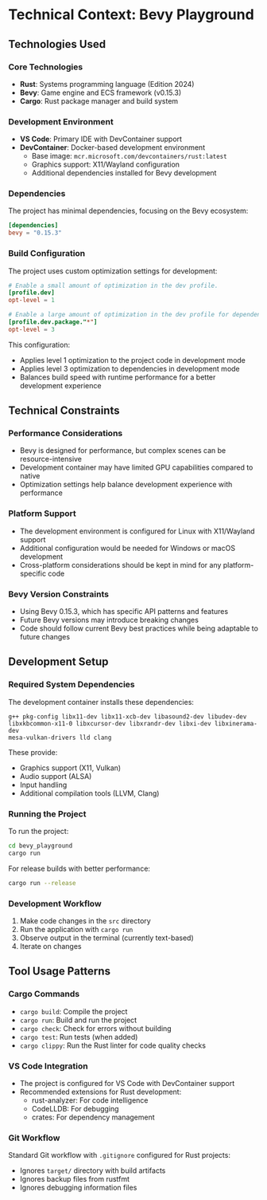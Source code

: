 # Technical Context: Bevy Playground

## Technologies Used

### Core Technologies
- **Rust**: Systems programming language (Edition 2024)
- **Bevy**: Game engine and ECS framework (v0.15.3)
- **Cargo**: Rust package manager and build system

### Development Environment
- **VS Code**: Primary IDE with DevContainer support
- **DevContainer**: Docker-based development environment
  - Base image: `mcr.microsoft.com/devcontainers/rust:latest`
  - Graphics support: X11/Wayland configuration
  - Additional dependencies installed for Bevy development

### Dependencies
The project has minimal dependencies, focusing on the Bevy ecosystem:

```toml
[dependencies]
bevy = "0.15.3"
```

### Build Configuration
The project uses custom optimization settings for development:

```toml
# Enable a small amount of optimization in the dev profile.
[profile.dev]
opt-level = 1

# Enable a large amount of optimization in the dev profile for dependencies.
[profile.dev.package."*"]
opt-level = 3
```

This configuration:
- Applies level 1 optimization to the project code in development mode
- Applies level 3 optimization to dependencies in development mode
- Balances build speed with runtime performance for a better development experience

## Technical Constraints

### Performance Considerations
- Bevy is designed for performance, but complex scenes can be resource-intensive
- Development container may have limited GPU capabilities compared to native
- Optimization settings help balance development experience with performance

### Platform Support
- The development environment is configured for Linux with X11/Wayland support
- Additional configuration would be needed for Windows or macOS development
- Cross-platform considerations should be kept in mind for any platform-specific code

### Bevy Version Constraints
- Using Bevy 0.15.3, which has specific API patterns and features
- Future Bevy versions may introduce breaking changes
- Code should follow current Bevy best practices while being adaptable to future changes

## Development Setup

### Required System Dependencies
The development container installs these dependencies:
```
g++ pkg-config libx11-dev libx11-xcb-dev libasound2-dev libudev-dev 
libxkbcommon-x11-0 libxcursor-dev libxrandr-dev libxi-dev libxinerama-dev 
mesa-vulkan-drivers lld clang
```

These provide:
- Graphics support (X11, Vulkan)
- Audio support (ALSA)
- Input handling
- Additional compilation tools (LLVM, Clang)

### Running the Project
To run the project:
```bash
cd bevy_playground
cargo run
```

For release builds with better performance:
```bash
cargo run --release
```

### Development Workflow
1. Make code changes in the `src` directory
2. Run the application with `cargo run`
3. Observe output in the terminal (currently text-based)
4. Iterate on changes

## Tool Usage Patterns

### Cargo Commands
- `cargo build`: Compile the project
- `cargo run`: Build and run the project
- `cargo check`: Check for errors without building
- `cargo test`: Run tests (when added)
- `cargo clippy`: Run the Rust linter for code quality checks

### VS Code Integration
- The project is configured for VS Code with DevContainer support
- Recommended extensions for Rust development:
  - rust-analyzer: For code intelligence
  - CodeLLDB: For debugging
  - crates: For dependency management

### Git Workflow
Standard Git workflow with `.gitignore` configured for Rust projects:
- Ignores `target/` directory with build artifacts
- Ignores backup files from rustfmt
- Ignores debugging information files
